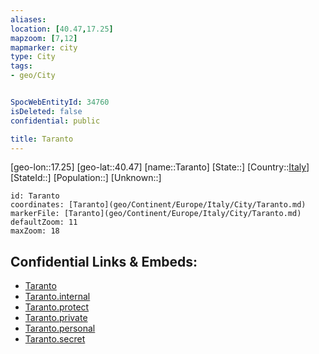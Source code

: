```yaml
---
aliases: 
location: [40.47,17.25]
mapzoom: [7,12] 
mapmarker: city 
type: City
tags:
- geo/City


SpocWebEntityId: 34760
isDeleted: false
confidential: public

title: Taranto
---
```

[geo-lon::17.25]
[geo-lat::40.47]
[name::Taranto]
[State::]
[Country::[Italy](geo/Continent/Europe/Italy.md)]
[StateId::]
[Population::]
[Unknown::]


```leaflet
id: Taranto
coordinates: [Taranto](geo/Continent/Europe/Italy/City/Taranto.md)
markerFile: [Taranto](geo/Continent/Europe/Italy/City/Taranto.md)
defaultZoom: 11 
maxZoom: 18
```


## Confidential Links & Embeds: 
- [Taranto](../../../../../../_public/geo/Continent/Europe/Italy/City/Taranto.md) 
- [Taranto.internal](../../../../../../_internal/geo/Continent/Europe/Italy/City/Taranto.internal.md) 
- [Taranto.protect](../../../../../../_protect/geo/Continent/Europe/Italy/City/Taranto.protect.md) 
- [Taranto.private](../../../../../../_private/geo/Continent/Europe/Italy/City/Taranto.private.md) 
- [Taranto.personal](../../../../../../_personal/geo/Continent/Europe/Italy/City/Taranto.personal.md) 
- [Taranto.secret](../../../../../../_secret/geo/Continent/Europe/Italy/City/Taranto.secret.md) 
